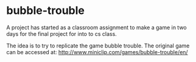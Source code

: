 # bubble-trouble
A project has started as a classroom assignment to make a game in two days for the final project for into to cs class.

The idea is to try to replicate the game bubble trouble. The original game can be accessed at: http://www.miniclip.com/games/bubble-trouble/en/
